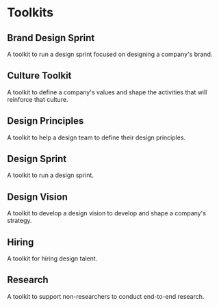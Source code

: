 # Toolkits

## Brand Design Sprint
A toolkit to run a design sprint focused on designing a company's brand.

## Culture Toolkit
A toolkit to define a company's values and shape the activities that will reinforce that culture.

## Design Principles
A toolkit to help a design team to define their design principles.

## Design Sprint
A toolkit to run a design sprint.

## Design Vision
A toolkit to develop a design vision to develop and shape a company's strategy.

## Hiring
A toolkit for hiring design talent.

## Research
A toolkit to support non-researchers to conduct end-to-end research.